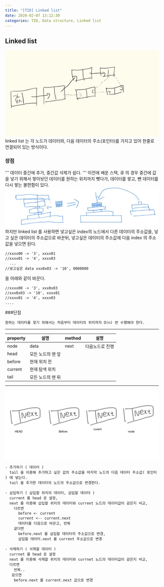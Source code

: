 ```yaml
---
title: "[TID] Linked list"
date: 2020-02-07 13:12:30
categories: TID, Data structure, Linked list
---
```


## Linked list  
![Linked_list](https://github.com/KJoobin/kjoobin.github.io/blob/master/assets/images/Linked_list.jpeg?raw=true_)
linked list 는 각 노드가 데이터와, 다음 데이터의 주소(포인터)를 가지고 있어 한줄로 연결되어 있는 방식이다.  
### 장점  
'''
데이터 중간에 추가, 중간값 삭제가 쉽다.
'''
이전에 배운 스택, 큐 의 경우 중간에 값을 넣기 위해서 쌓아놧던 데이터를 원하는 위치까지 뺏다가, 데이터를 쌓고, 뺀 데이터를 다시 쌓는 불편함이 있다.  
![liinkedList_stack](https://github.com/KJoobin/kjoobin.github.io/blob/master/assets/images/liinkedList_stack.png?raw=true_)
하지만 linked list 를 사용하면 넣고싶은 index의 노드에서 다른 데이터의 주소값을, 넣고 싶은 데이터의 주소값으로 바꾼뒤, 넣고싶은 데이터의 주소값에 다음 index 의
주소값을 넣으면 된다.
```
//xxxx00 -> '3', xxxx01
//xxxx01 -> '4', xxxx03
  ...
//넣고싶은 data xxx0x03 -> '10', 0000000
```
을 아래와 같이 바꾼다.
```
//xxxx00 -> '3', xxx0x03
//xxx0x03 -> '10', xxxx01
//xxxx01 -> '4', xxxx03
....
```
###단점  
```
원하는 데이터를 찾기 위해서는 처음부터 데이터의 위치까지 O(n) 번 수행해야 한다.
```

---
property | 설명 | method | 설명 |
| --- | --- | --- | --- |
| node | data | next | 다음노드로 진행 |
| head | 모든 노드의 맨 앞 |
| before | 현재 위치 전 |
| current | 현재 탐색 위치 |
|tail | 모든 노드의 맨 뒤 |
---

![liinkedList_property](https://github.com/KJoobin/kjoobin.github.io/blob/master/assets/images/liinkedList_property.png?raw=true_)

```
- 추가하기 ( 데이터 )
  tail 을 이용해 추가하고 싶은 값의 주소값을 마지막 노드의 다음 데이터 주소값( 포인터 ) 에 넣는다.
  tail 을 추가한 데이터의 노드의 주소값으로 변경한다.
  
- 삽입하기 ( 삽입할 위치의 데이터, 삽입할 데이터 )
  current 를 head 로 설정,
  next 를 이용해 삽입할 위치의 데이터와 current 노드의 데이터값이 같은지 비교,
    다르면 
      before <- current
      current <-- current.next
      데이터를 다음으로 바꾼고, 반복
    같다면
      before.next 를 삽입할 데이터의 주소값으로 변경,
      삽입할 데이터.next 를 current 주소값으로 변경

- 삭제하기 ( 삭제할 데이터 ) 
  currnet 를 head 로 설정
  next 를 이용해 삭제할 위치의 데이터와 currnet 노드의 데이터값이 같은지 비교,
  다르면
    반복..
   같으면
    before.next 를 current.next 값으로 변경
```
